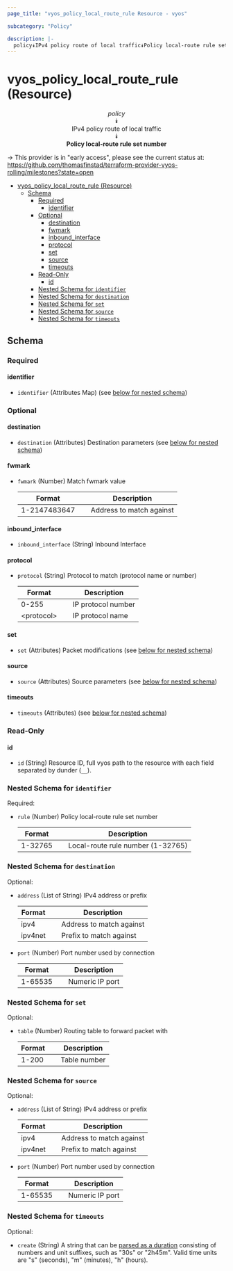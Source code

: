 ```yaml
---
page_title: "vyos_policy_local_route_rule Resource - vyos"

subcategory: "Policy"

description: |-
  policy⯯IPv4 policy route of local traffic⯯Policy local-route rule set number
---
```


# vyos_policy_local_route_rule (Resource)
<center>

*policy*  
⯯  
IPv4 policy route of local traffic  
⯯  
**Policy local-route rule set number**


</center>

-> This provider is in "early access", please see the current status at: https://github.com/thomasfinstad/terraform-provider-vyos-rolling/milestones?state=open

<!--TOC-->

- [vyos_policy_local_route_rule (Resource)](#vyos_policy_local_route_rule-resource)
  - [Schema](#schema)
    - [Required](#required)
      - [identifier](#identifier)
    - [Optional](#optional)
      - [destination](#destination)
      - [fwmark](#fwmark)
      - [inbound_interface](#inbound_interface)
      - [protocol](#protocol)
      - [set](#set)
      - [source](#source)
      - [timeouts](#timeouts)
    - [Read-Only](#read-only)
      - [id](#id)
    - [Nested Schema for `identifier`](#nested-schema-for-identifier)
    - [Nested Schema for `destination`](#nested-schema-for-destination)
    - [Nested Schema for `set`](#nested-schema-for-set)
    - [Nested Schema for `source`](#nested-schema-for-source)
    - [Nested Schema for `timeouts`](#nested-schema-for-timeouts)

<!--TOC-->

<!-- schema generated by tfplugindocs -->
## Schema

### Required

#### identifier
- `identifier` (Attributes Map) (see [below for nested schema](#nestedatt--identifier))

### Optional

#### destination
- `destination` (Attributes) Destination parameters (see [below for nested schema](#nestedatt--destination))
#### fwmark
- `fwmark` (Number) Match fwmark value

    |  Format        &emsp;|  Description               |
    |----------------|----------------------------|
    |  1-2147483647  &emsp;|  Address to match against  |
#### inbound_interface
- `inbound_interface` (String) Inbound Interface
#### protocol
- `protocol` (String) Protocol to match (protocol name or number)

    |  Format      &emsp;|  Description         |
    |--------------|----------------------|
    |  0-255       &emsp;|  IP protocol number  |
    |  &lt;protocol&gt;  &emsp;|  IP protocol name    |
#### set
- `set` (Attributes) Packet modifications (see [below for nested schema](#nestedatt--set))
#### source
- `source` (Attributes) Source parameters (see [below for nested schema](#nestedatt--source))
#### timeouts
- `timeouts` (Attributes) (see [below for nested schema](#nestedatt--timeouts))

### Read-Only

#### id
- `id` (String) Resource ID, full vyos path to the resource with each field separated by dunder (`__`).

<a id="nestedatt--identifier"></a>
### Nested Schema for `identifier`

Required:

- `rule` (Number) Policy local-route rule set number

    |  Format   &emsp;|  Description                        |
    |-----------|-------------------------------------|
    |  1-32765  &emsp;|  Local-route rule number (1-32765)  |


<a id="nestedatt--destination"></a>
### Nested Schema for `destination`

Optional:

- `address` (List of String) IPv4 address or prefix

    |  Format   &emsp;|  Description               |
    |-----------|----------------------------|
    |  ipv4     &emsp;|  Address to match against  |
    |  ipv4net  &emsp;|  Prefix to match against   |
- `port` (Number) Port number used by connection

    |  Format   &emsp;|  Description      |
    |-----------|-------------------|
    |  1-65535  &emsp;|  Numeric IP port  |


<a id="nestedatt--set"></a>
### Nested Schema for `set`

Optional:

- `table` (Number) Routing table to forward packet with

    |  Format  &emsp;|  Description   |
    |----------|----------------|
    |  1-200   &emsp;|  Table number  |


<a id="nestedatt--source"></a>
### Nested Schema for `source`

Optional:

- `address` (List of String) IPv4 address or prefix

    |  Format   &emsp;|  Description               |
    |-----------|----------------------------|
    |  ipv4     &emsp;|  Address to match against  |
    |  ipv4net  &emsp;|  Prefix to match against   |
- `port` (Number) Port number used by connection

    |  Format   &emsp;|  Description      |
    |-----------|-------------------|
    |  1-65535  &emsp;|  Numeric IP port  |


<a id="nestedatt--timeouts"></a>
### Nested Schema for `timeouts`

Optional:

- `create` (String) A string that can be [parsed as a duration](https://pkg.go.dev/time#ParseDuration) consisting of numbers and unit suffixes, such as &#34;30s&#34; or &#34;2h45m&#34;. Valid time units are &#34;s&#34; (seconds), &#34;m&#34; (minutes), &#34;h&#34; (hours).
